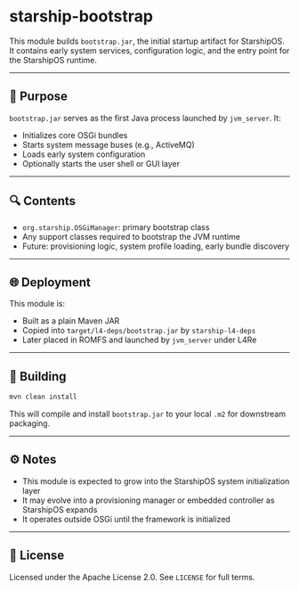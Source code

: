 # starship-bootstrap

This module builds `bootstrap.jar`, the initial startup artifact for StarshipOS.
It contains early system services, configuration logic, and the entry point for the StarshipOS runtime.

---

## 🚀 Purpose

`bootstrap.jar` serves as the first Java process launched by `jvm_server`. It:

* Initializes core OSGi bundles
* Starts system message buses (e.g., ActiveMQ)
* Loads early system configuration
* Optionally starts the user shell or GUI layer

---

## 🔍 Contents

* `org.starship.OSGiManager`: primary bootstrap class
* Any support classes required to bootstrap the JVM runtime
* Future: provisioning logic, system profile loading, early bundle discovery

---

## 🌐 Deployment

This module is:

* Built as a plain Maven JAR
* Copied into `target/l4-deps/bootstrap.jar` by `starship-l4-deps`
* Later placed in ROMFS and launched by `jvm_server` under L4Re

---

## 📄 Building

```bash
mvn clean install
```

This will compile and install `bootstrap.jar` to your local `.m2` for downstream packaging.

---

## ⚙️ Notes

* This module is expected to grow into the StarshipOS system initialization layer
* It may evolve into a provisioning manager or embedded controller as StarshipOS expands
* It operates outside OSGi until the framework is initialized

---

## 🔐 License

Licensed under the Apache License 2.0.
See `LICENSE` for full terms.
